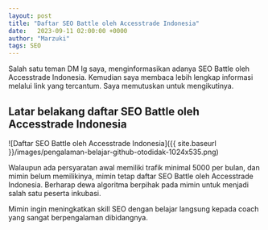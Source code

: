 ```yaml
---
layout: post
title: "Daftar SEO Battle oleh Accesstrade Indonesia"
date:   2023-09-11 02:00:00 +0000
author: "Marzuki"
tags: SEO
---
```


Salah satu teman DM Ig saya, menginformasikan adanya SEO Battle oleh Accesstrade Indonesia. Kemudian saya membaca lebih lengkap informasi melalui link yang tercantum. Saya memutuskan untuk mengikutinya.

## Latar belakang daftar SEO Battle oleh Accesstrade Indonesia

![Daftar SEO Battle oleh Accesstrade Indonesia]({{ site.baseurl }}/images/pengalaman-belajar-github-otodidak-1024x535.png)

Walaupun ada persyaratan awal memiliki trafik minimal 5000 per bulan, dan mimin belum memilikinya, mimin tetap daftar SEO Battle oleh Accesstrade Indonesia. Berharap dewa algoritma berpihak pada mimin untuk menjadi salah satu peserta inkubasi.

Mimin ingin meningkatkan skill SEO dengan belajar langsung kepada coach yang sangat berpengalaman dibidangnya.